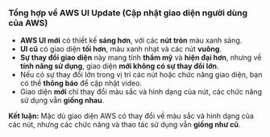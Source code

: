 ### Tổng hợp về **AWS UI Update** (Cập nhật giao diện người dùng của AWS)

* **AWS UI mới** có thiết kế **sáng hơn**, với các **nút tròn** màu xanh sáng.
* **UI cũ** có giao diện **tối hơn**, màu xanh nhạt và các nút **vuông**.
* **Sự thay đổi giao diện** này mang tính **thẩm mỹ** và **hiện đại hơn**, nhưng về **tính năng sử dụng**, giao diện **mới không có sự thay đổi lớn**.
* Nếu có sự thay đổi lớn trong vị trí các nút hoặc chức năng giao diện, bạn có thể **thông báo** để cập nhật video.
* Giao diện **mới** chỉ thay đổi màu sắc và hình dạng của nút, các chức năng sử dụng vẫn **giống nhau**.

**Kết luận:** Mặc dù giao diện AWS có thay đổi về màu sắc và hình dạng của các nút, nhưng các chức năng và thao tác sử dụng vẫn **giống như cũ**.
